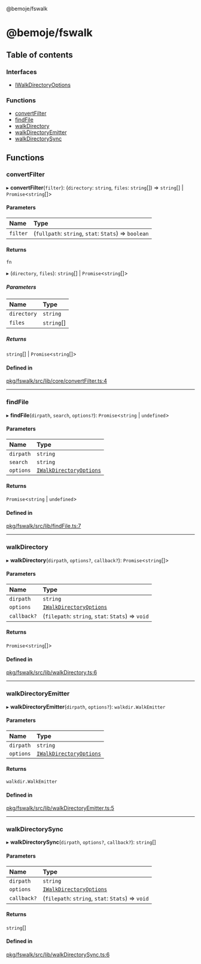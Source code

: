 @bemoje/fswalk

# @bemoje/fswalk

## Table of contents

### Interfaces

- [IWalkDirectoryOptions](https://github.com/bemoje/tsmono/blob/main/pkg/fswalk/docs/md/interfaces/IWalkDirectoryOptions.md)

### Functions

- [convertFilter](https://github.com/bemoje/tsmono/blob/main/pkg/fswalk/docs/md/index.md#convertfilter)
- [findFile](https://github.com/bemoje/tsmono/blob/main/pkg/fswalk/docs/md/index.md#findfile)
- [walkDirectory](https://github.com/bemoje/tsmono/blob/main/pkg/fswalk/docs/md/index.md#walkdirectory)
- [walkDirectoryEmitter](https://github.com/bemoje/tsmono/blob/main/pkg/fswalk/docs/md/index.md#walkdirectoryemitter)
- [walkDirectorySync](https://github.com/bemoje/tsmono/blob/main/pkg/fswalk/docs/md/index.md#walkdirectorysync)

## Functions

### convertFilter

▸ **convertFilter**(`filter`): (`directory`: `string`, `files`: `string`[]) => `string`[] \| `Promise`<`string`[]\>

#### Parameters

| Name | Type |
| :------ | :------ |
| `filter` | (`fullpath`: `string`, `stat`: `Stats`) => `boolean` |

#### Returns

`fn`

▸ (`directory`, `files`): `string`[] \| `Promise`<`string`[]\>

##### Parameters

| Name | Type |
| :------ | :------ |
| `directory` | `string` |
| `files` | `string`[] |

##### Returns

`string`[] \| `Promise`<`string`[]\>

#### Defined in

[pkg/fswalk/src/lib/core/convertFilter.ts:4](https://github.com/bemoje/tsmono/blob/ad6c8c6/pkg/fswalk/src/lib/core/convertFilter.ts#L4)

___

### findFile

▸ **findFile**(`dirpath`, `search`, `options?`): `Promise`<`string` \| `undefined`\>

#### Parameters

| Name | Type |
| :------ | :------ |
| `dirpath` | `string` |
| `search` | `string` |
| `options` | [`IWalkDirectoryOptions`](https://github.com/bemoje/tsmono/blob/main/pkg/fswalk/docs/md/interfaces/IWalkDirectoryOptions.md) |

#### Returns

`Promise`<`string` \| `undefined`\>

#### Defined in

[pkg/fswalk/src/lib/findFile.ts:7](https://github.com/bemoje/tsmono/blob/ad6c8c6/pkg/fswalk/src/lib/findFile.ts#L7)

___

### walkDirectory

▸ **walkDirectory**(`dirpath`, `options?`, `callback?`): `Promise`<`string`[]\>

#### Parameters

| Name | Type |
| :------ | :------ |
| `dirpath` | `string` |
| `options` | [`IWalkDirectoryOptions`](https://github.com/bemoje/tsmono/blob/main/pkg/fswalk/docs/md/interfaces/IWalkDirectoryOptions.md) |
| `callback?` | (`filepath`: `string`, `stat`: `Stats`) => `void` |

#### Returns

`Promise`<`string`[]\>

#### Defined in

[pkg/fswalk/src/lib/walkDirectory.ts:6](https://github.com/bemoje/tsmono/blob/ad6c8c6/pkg/fswalk/src/lib/walkDirectory.ts#L6)

___

### walkDirectoryEmitter

▸ **walkDirectoryEmitter**(`dirpath`, `options?`): `walkdir.WalkEmitter`

#### Parameters

| Name | Type |
| :------ | :------ |
| `dirpath` | `string` |
| `options` | [`IWalkDirectoryOptions`](https://github.com/bemoje/tsmono/blob/main/pkg/fswalk/docs/md/interfaces/IWalkDirectoryOptions.md) |

#### Returns

`walkdir.WalkEmitter`

#### Defined in

[pkg/fswalk/src/lib/walkDirectoryEmitter.ts:5](https://github.com/bemoje/tsmono/blob/ad6c8c6/pkg/fswalk/src/lib/walkDirectoryEmitter.ts#L5)

___

### walkDirectorySync

▸ **walkDirectorySync**(`dirpath`, `options?`, `callback?`): `string`[]

#### Parameters

| Name | Type |
| :------ | :------ |
| `dirpath` | `string` |
| `options` | [`IWalkDirectoryOptions`](https://github.com/bemoje/tsmono/blob/main/pkg/fswalk/docs/md/interfaces/IWalkDirectoryOptions.md) |
| `callback?` | (`filepath`: `string`, `stat`: `Stats`) => `void` |

#### Returns

`string`[]

#### Defined in

[pkg/fswalk/src/lib/walkDirectorySync.ts:6](https://github.com/bemoje/tsmono/blob/ad6c8c6/pkg/fswalk/src/lib/walkDirectorySync.ts#L6)

